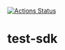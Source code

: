[![Actions Status](https://github.com/defold/test-sdk/workflows/CI/badge.svg)](https://github.com/defold/test-sdk/actions)

# test-sdk
